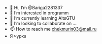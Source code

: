 - 👋 Hi, I’m @Bariga2281337
- 👀 I’m interested in programm
- 🌱 I’m currently learning AltsGTU
- 💞️ I’m looking to collaborate on ...
- 📫 How to reach me chekmurin03@mail.ru
- Я чурка
<!---
Bariga2281337/Bariga2281337 is a ✨ special ✨ repository because its `README.md` (this file) appears on your GitHub profile.
You can click the Preview link to take a look at your changes.
--->

